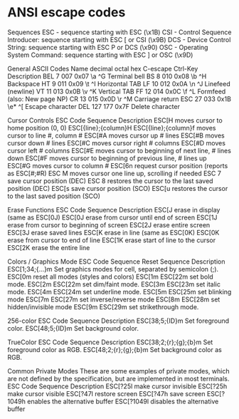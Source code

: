 # ANSI escape codes

Sequences
ESC - sequence starting with ESC (\x1B)
CSI - Control Sequence Introducer: sequence starting with ESC [ or CSI (\x9B)
DCS - Device Control String: sequence starting with ESC P or DCS (\x90)
OSC - Operating System Command: sequence starting with ESC ] or OSC (\x9D)

General ASCII Codes
Name	decimal	octal	hex	C-escape	Ctrl-Key	Description
BEL	7	007	0x07	\a	^G	Terminal bell
BS	8	010	0x08	\b	^H	Backspace
HT	9	011	0x09	\t	^I	Horizontal TAB
LF	10	012	0x0A	\n	^J	Linefeed (newline)
VT	11	013	0x0B	\v	^K	Vertical TAB
FF	12	014	0x0C	\f	^L	Formfeed (also: New page NP)
CR	13	015	0x0D	\r	^M	Carriage return
ESC	27	033	0x1B	\e*	^[	Escape character
DEL	127	177	0x7F	<none>	<none>	Delete character

Cursor Controls
ESC Code Sequence	Description
ESC[H	moves cursor to home position (0, 0)
ESC[{line};{column}H
ESC[{line};{column}f	moves cursor to line #, column #
ESC[#A	moves cursor up # lines
ESC[#B	moves cursor down # lines
ESC[#C	moves cursor right # columns
ESC[#D	moves cursor left # columns
ESC[#E	moves cursor to beginning of next line, # lines down
ESC[#F	moves cursor to beginning of previous line, # lines up
ESC[#G	moves cursor to column #
ESC[6n	request cursor position (reports as ESC[#;#R)
ESC M	moves cursor one line up, scrolling if needed
ESC 7	save cursor position (DEC)
ESC 8	restores the cursor to the last saved position (DEC)
ESC[s	save cursor position (SCO)
ESC[u	restores the cursor to the last saved position (SCO)

Erase Functions
ESC Code Sequence	Description
ESC[J	erase in display (same as ESC[0J)
ESC[0J	erase from cursor until end of screen
ESC[1J	erase from cursor to beginning of screen
ESC[2J	erase entire screen
ESC[3J	erase saved lines
ESC[K	erase in line (same as ESC[0K)
ESC[0K	erase from cursor to end of line
ESC[1K	erase start of line to the cursor
ESC[2K	erase the entire line

Colors / Graphics Mode
ESC Code Sequence	Reset Sequence	Description
ESC[1;34;{...}m		Set graphics modes for cell, separated by semicolon (;).
ESC[0m		reset all modes (styles and colors)
ESC[1m	ESC[22m	set bold mode.
ESC[2m	ESC[22m	set dim/faint mode.
ESC[3m	ESC[23m	set italic mode.
ESC[4m	ESC[24m	set underline mode.
ESC[5m	ESC[25m	set blinking mode
ESC[7m	ESC[27m	set inverse/reverse mode
ESC[8m	ESC[28m	set hidden/invisible mode
ESC[9m	ESC[29m	set strikethrough mode.

256-color
ESC Code Sequence	Description
ESC[38;5;{ID}m	Set foreground color.
ESC[48;5;{ID}m	Set background color.

TrueColor
ESC Code Sequence	Description
ESC[38;2;{r};{g};{b}m	Set foreground color as RGB.
ESC[48;2;{r};{g};{b}m	Set background color as RGB.

Common Private Modes
These are some examples of private modes, which are not defined by the specification, but are implemented in most terminals.
ESC Code Sequence	Description
ESC[?25l	make cursor invisible
ESC[?25h	make cursor visible
ESC[?47l	restore screen
ESC[?47h	save screen
ESC[?1049h	enables the alternative buffer
ESC[?1049l	disables the alternative buffer
